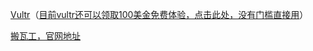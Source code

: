 [Vultr](https://www.vultr.com/?ref=7398935)（[目前vultr还可以领取100美金免费体验，点击此处，没有门槛直接用](https://www.vultr.com/?ref=8972472-8H)）

[搬瓦工，官网地址](https://bandwagonhost.com/aff.php?aff=58544)